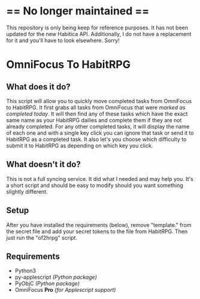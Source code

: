# == No longer maintained ==
This repository is only being keep for reference purposes. It has not been updated for the new Habitica API. Additionally, I do not have a replacement for it and you'll have to look elsewhere. Sorry!

# OmniFocus To HabitRPG
## What does it do?
This script will allow you to quickly move completed tasks from OmniFocus to HabitRPG. It first grabs all tasks from OmniFocus that were *marked as completed today*. It will then find any of these tasks which have the exact same name as your HabitRPG dailies and complete them if they are not already completed. For any other completed tasks, it will display the name of each one and with a single key click you can ignore that task or send it to HabitRPG as a completed task. It also let's you choose which difficulty to submit it to HabitRPG as depending on which key you click.
## What doesn't it do?
This is not a full syncing service. It did what I needed and may help you. It's a short script and should be easy to modify should you want something slightly different.
## Setup
After you have installed the requirements (below), remove "template." from the secret file and add your secret tokens to the file from HabitRPG. Then just run the "of2hrpg" script.
## Requirements
+ Python3
+ py-applescript *(Python package)*
+ PyObjC *(Python package)*
+ OmniFocus **Pro** *(for Applescript support)*
